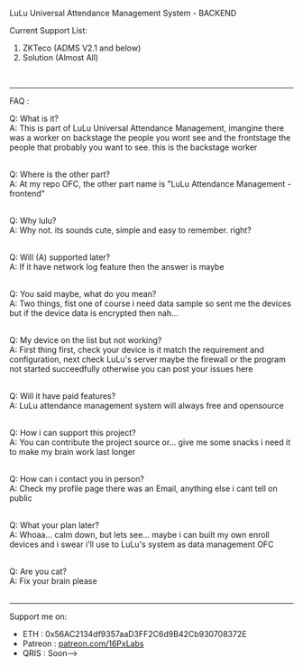 LuLu Universal Attendance Management System - BACKEND<br>

Current Support List:
1. ZKTeco (ADMS V2.1 and below)
2. Solution (Almost All)<br>

<br><hr>
FAQ : <br>

  Q: What is it?<br>
  A: This is part of LuLu Universal Attendance Management, imangine there was a worker on backstage the people you wont see and the frontstage the people that probably you want to see. this is the backstage worker<br><br>

  Q: Where is the other part?<br>
  A: At my repo OFC, the other part name is "LuLu Attendance Management - frontend"<br><br>

  Q: Why lulu?<br>
  A: Why not. its sounds cute, simple and easy to remember. right?<br><br>

  Q: Will (A) supported later?<br>
  A: If it have network log feature then the answer is maybe<br><br>

  Q: You said maybe, what do you mean?<br>
  A: Two things, fist one of course i need data sample so sent me the devices but if the device data is encrypted then nah...<br><br>

  Q: My device on the list but not working?<br>
  A: First thing first, check your device is it match the requirement and configuration, next check LuLu's server maybe the firewall or the program not started succeedfully otherwise you can post your issues here<br><br>
  
  Q: Will it have paid features?<br>
  A: LuLu attendance management system will always free and opensource<br><br>
  
  Q: How i can support this project?<br>
  A: You can contribute the project source or... give me some snacks i need it to make my brain work last longer<br><br>

  Q: How can i contact you in person?<br>
  A: Check my profile page there was an Email, anything else i cant tell on public<br><br>
  
  Q: What your plan later?<br>
  A: Whoaa... calm down, but lets see... maybe i can built my own enroll devices and i swear i'll use to LuLu's system as data management OFC<br><br>

  Q: Are you cat?<br>
  A: Fix your brain please<br>
<br><hr>
Support me on: <br>
- ETH     : 0x56AC2134df9357aaD3FF2C6d9B42Cb930708372E
- Patreon : <a href="https://patreon.com/16PxLabs">patreon.com/16PxLabs</a>
- QRIS    : Soon--> 
